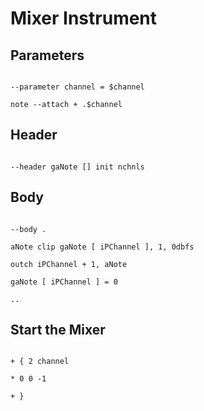 # Mixer Instrument

## Parameters

```scenario oscilla

--parameter channel = $channel

note --attach + .$channel

```

## Header

```scenario oscilla

--header gaNote [] init nchnls

```

## Body

```scenario oscilla

--body .

aNote clip gaNote [ iPChannel ], 1, 0dbfs

outch iPChannel + 1, aNote

gaNote [ iPChannel ] = 0

..

```

## Start the Mixer

```scenario oscilla

+ { 2 channel

* 0 0 -1

+ }

```
